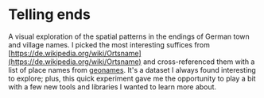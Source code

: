 # Telling ends
A visual exploration of the spatial patterns in the endings of German town and village names.
I picked the most interesting suffices from [https://de.wikipedia.org/wiki/Ortsname](https://de.wikipedia.org/wiki/Ortsname) and cross-referenced them with a list of place names from [geonames](http://www.geonames.org/export/). It's a dataset I always found interesting to explore; plus, this quick experiment gave me the opportunity to play a bit with a few new tools and libraries I wanted to learn more about.
